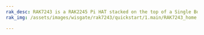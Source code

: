 ```yaml
---
rak_desc: RAK7243 is a RAK2245 Pi HAT stacked on the top of a Single Board Computer (SBC) such as Raspberry Pi 3B+ which is enclosed in a Pilot Gateway Casing. It comes with a built-in GPS and a large heat sink for thermal dissipation.
rak_img: /assets/images/wisgate/rak7243/quickstart/1.main/RAK7243_home.png

---
```


<rk-redirect to="/Product-Categories/WisGate/RAK7243/Overview/" />